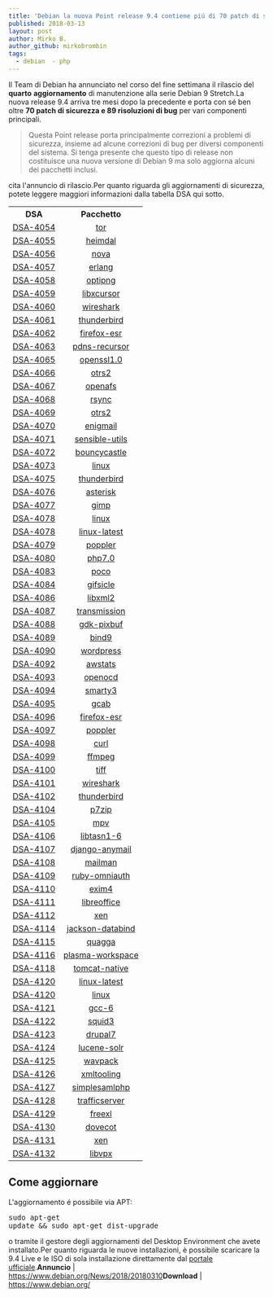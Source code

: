 ```yaml
---
title: 'Debian la nuova Point release 9.4 contiene piú di 70 patch di sicurezza e 89 bugfix'
published: 2018-03-13
layout: post
author: Mirko B.
author_github: mirkobrombin
tags:
  - debian  - php
---
```

Il Team di Debian ha annunciato nel corso del fine settimana il rilascio del <strong>quarto</strong> <strong>aggiornamento</strong> di manutenzione alla serie Debian 9 Stretch.La nuova release 9.4 arriva tre mesi dopo la precedente e porta con sé ben oltre <strong>70 patch di sicurezza e 89 risoluzioni di bug</strong> per vari componenti principali.<blockquote>Questa Point release porta principalmente correzioni a problemi di sicurezza, insieme ad alcune correzioni di bug per diversi componenti del sistema. Si tenga presente che questo tipo di release non costituisce una nuova versione di Debian 9 ma solo aggiorna alcuni dei pacchetti inclusi.</blockquote>cita l'annuncio di rilascio.Per quanto riguarda gli aggiornamenti di sicurezza, potete leggere maggiori informazioni dalla tabella DSA qui sotto.<table border="0" summary=""><tbody><tr><th>DSA</th><th>Pacchetto</th></tr><tr><td align="center"><a href="https://www.debian.org/security/2017/dsa-4054">DSA-4054</a></td><td align="center"><a href="https://packages.debian.org/src:tor">tor</a></td></tr><tr><td align="center"><a href="https://www.debian.org/security/2017/dsa-4055">DSA-4055</a></td><td align="center"><a href="https://packages.debian.org/src:heimdal">heimdal</a></td></tr><tr><td align="center"><a href="https://www.debian.org/security/2017/dsa-4056">DSA-4056</a></td><td align="center"><a href="https://packages.debian.org/src:nova">nova</a></td></tr><tr><td align="center"><a href="https://www.debian.org/security/2017/dsa-4057">DSA-4057</a></td><td align="center"><a href="https://packages.debian.org/src:erlang">erlang</a></td></tr><tr><td align="center"><a href="https://www.debian.org/security/2017/dsa-4058">DSA-4058</a></td><td align="center"><a href="https://packages.debian.org/src:optipng">optipng</a></td></tr><tr><td align="center"><a href="https://www.debian.org/security/2017/dsa-4059">DSA-4059</a></td><td align="center"><a href="https://packages.debian.org/src:libxcursor">libxcursor</a></td></tr><tr><td align="center"><a href="https://www.debian.org/security/2017/dsa-4060">DSA-4060</a></td><td align="center"><a href="https://packages.debian.org/src:wireshark">wireshark</a></td></tr><tr><td align="center"><a href="https://www.debian.org/security/2017/dsa-4061">DSA-4061</a></td><td align="center"><a href="https://packages.debian.org/src:thunderbird">thunderbird</a></td></tr><tr><td align="center"><a href="https://www.debian.org/security/2017/dsa-4062">DSA-4062</a></td><td align="center"><a href="https://packages.debian.org/src:firefox-esr">firefox-esr</a></td></tr><tr><td align="center"><a href="https://www.debian.org/security/2017/dsa-4063">DSA-4063</a></td><td align="center"><a href="https://packages.debian.org/src:pdns-recursor">pdns-recursor</a></td></tr><tr><td align="center"><a href="https://www.debian.org/security/2017/dsa-4065">DSA-4065</a></td><td align="center"><a href="https://packages.debian.org/src:openssl1.0">openssl1.0</a></td></tr><tr><td align="center"><a href="https://www.debian.org/security/2017/dsa-4066">DSA-4066</a></td><td align="center"><a href="https://packages.debian.org/src:otrs2">otrs2</a></td></tr><tr><td align="center"><a href="https://www.debian.org/security/2017/dsa-4067">DSA-4067</a></td><td align="center"><a href="https://packages.debian.org/src:openafs">openafs</a></td></tr><tr><td align="center"><a href="https://www.debian.org/security/2017/dsa-4068">DSA-4068</a></td><td align="center"><a href="https://packages.debian.org/src:rsync">rsync</a></td></tr><tr><td align="center"><a href="https://www.debian.org/security/2017/dsa-4069">DSA-4069</a></td><td align="center"><a href="https://packages.debian.org/src:otrs2">otrs2</a></td></tr><tr><td align="center"><a href="https://www.debian.org/security/2017/dsa-4070">DSA-4070</a></td><td align="center"><a href="https://packages.debian.org/src:enigmail">enigmail</a></td></tr><tr><td align="center"><a href="https://www.debian.org/security/2017/dsa-4071">DSA-4071</a></td><td align="center"><a href="https://packages.debian.org/src:sensible-utils">sensible-utils</a></td></tr><tr><td align="center"><a href="https://www.debian.org/security/2017/dsa-4072">DSA-4072</a></td><td align="center"><a href="https://packages.debian.org/src:bouncycastle">bouncycastle</a></td></tr><tr><td align="center"><a href="https://www.debian.org/security/2017/dsa-4073">DSA-4073</a></td><td align="center"><a href="https://packages.debian.org/src:linux">linux</a></td></tr><tr><td align="center"><a href="https://www.debian.org/security/2017/dsa-4075">DSA-4075</a></td><td align="center"><a href="https://packages.debian.org/src:thunderbird">thunderbird</a></td></tr><tr><td align="center"><a href="https://www.debian.org/security/2017/dsa-4076">DSA-4076</a></td><td align="center"><a href="https://packages.debian.org/src:asterisk">asterisk</a></td></tr><tr><td align="center"><a href="https://www.debian.org/security/2017/dsa-4077">DSA-4077</a></td><td align="center"><a href="https://packages.debian.org/src:gimp">gimp</a></td></tr><tr><td align="center"><a href="https://www.debian.org/security/2018/dsa-4078">DSA-4078</a></td><td align="center"><a href="https://packages.debian.org/src:linux">linux</a></td></tr><tr><td align="center"><a href="https://www.debian.org/security/2018/dsa-4078">DSA-4078</a></td><td align="center"><a href="https://packages.debian.org/src:linux-latest">linux-latest</a></td></tr><tr><td align="center"><a href="https://www.debian.org/security/2018/dsa-4079">DSA-4079</a></td><td align="center"><a href="https://packages.debian.org/src:poppler">poppler</a></td></tr><tr><td align="center"><a href="https://www.debian.org/security/2018/dsa-4080">DSA-4080</a></td><td align="center"><a href="https://packages.debian.org/src:php7.0">php7.0</a></td></tr><tr><td align="center"><a href="https://www.debian.org/security/2018/dsa-4083">DSA-4083</a></td><td align="center"><a href="https://packages.debian.org/src:poco">poco</a></td></tr><tr><td align="center"><a href="https://www.debian.org/security/2018/dsa-4084">DSA-4084</a></td><td align="center"><a href="https://packages.debian.org/src:gifsicle">gifsicle</a></td></tr><tr><td align="center"><a href="https://www.debian.org/security/2018/dsa-4086">DSA-4086</a></td><td align="center"><a href="https://packages.debian.org/src:libxml2">libxml2</a></td></tr><tr><td align="center"><a href="https://www.debian.org/security/2018/dsa-4087">DSA-4087</a></td><td align="center"><a href="https://packages.debian.org/src:transmission">transmission</a></td></tr><tr><td align="center"><a href="https://www.debian.org/security/2018/dsa-4088">DSA-4088</a></td><td align="center"><a href="https://packages.debian.org/src:gdk-pixbuf">gdk-pixbuf</a></td></tr><tr><td align="center"><a href="https://www.debian.org/security/2018/dsa-4089">DSA-4089</a></td><td align="center"><a href="https://packages.debian.org/src:bind9">bind9</a></td></tr><tr><td align="center"><a href="https://www.debian.org/security/2018/dsa-4090">DSA-4090</a></td><td align="center"><a href="https://packages.debian.org/src:wordpress">wordpress</a></td></tr><tr><td align="center"><a href="https://www.debian.org/security/2018/dsa-4092">DSA-4092</a></td><td align="center"><a href="https://packages.debian.org/src:awstats">awstats</a></td></tr><tr><td align="center"><a href="https://www.debian.org/security/2018/dsa-4093">DSA-4093</a></td><td align="center"><a href="https://packages.debian.org/src:openocd">openocd</a></td></tr><tr><td align="center"><a href="https://www.debian.org/security/2018/dsa-4094">DSA-4094</a></td><td align="center"><a href="https://packages.debian.org/src:smarty3">smarty3</a></td></tr><tr><td align="center"><a href="https://www.debian.org/security/2018/dsa-4095">DSA-4095</a></td><td align="center"><a href="https://packages.debian.org/src:gcab">gcab</a></td></tr><tr><td align="center"><a href="https://www.debian.org/security/2018/dsa-4096">DSA-4096</a></td><td align="center"><a href="https://packages.debian.org/src:firefox-esr">firefox-esr</a></td></tr><tr><td align="center"><a href="https://www.debian.org/security/2018/dsa-4097">DSA-4097</a></td><td align="center"><a href="https://packages.debian.org/src:poppler">poppler</a></td></tr><tr><td align="center"><a href="https://www.debian.org/security/2018/dsa-4098">DSA-4098</a></td><td align="center"><a href="https://packages.debian.org/src:curl">curl</a></td></tr><tr><td align="center"><a href="https://www.debian.org/security/2018/dsa-4099">DSA-4099</a></td><td align="center"><a href="https://packages.debian.org/src:ffmpeg">ffmpeg</a></td></tr><tr><td align="center"><a href="https://www.debian.org/security/2018/dsa-4100">DSA-4100</a></td><td align="center"><a href="https://packages.debian.org/src:tiff">tiff</a></td></tr><tr><td align="center"><a href="https://www.debian.org/security/2018/dsa-4101">DSA-4101</a></td><td align="center"><a href="https://packages.debian.org/src:wireshark">wireshark</a></td></tr><tr><td align="center"><a href="https://www.debian.org/security/2018/dsa-4102">DSA-4102</a></td><td align="center"><a href="https://packages.debian.org/src:thunderbird">thunderbird</a></td></tr><tr><td align="center"><a href="https://www.debian.org/security/2018/dsa-4104">DSA-4104</a></td><td align="center"><a href="https://packages.debian.org/src:p7zip">p7zip</a></td></tr><tr><td align="center"><a href="https://www.debian.org/security/2018/dsa-4105">DSA-4105</a></td><td align="center"><a href="https://packages.debian.org/src:mpv">mpv</a></td></tr><tr><td align="center"><a href="https://www.debian.org/security/2018/dsa-4106">DSA-4106</a></td><td align="center"><a href="https://packages.debian.org/src:libtasn1-6">libtasn1-6</a></td></tr><tr><td align="center"><a href="https://www.debian.org/security/2018/dsa-4107">DSA-4107</a></td><td align="center"><a href="https://packages.debian.org/src:django-anymail">django-anymail</a></td></tr><tr><td align="center"><a href="https://www.debian.org/security/2018/dsa-4108">DSA-4108</a></td><td align="center"><a href="https://packages.debian.org/src:mailman">mailman</a></td></tr><tr><td align="center"><a href="https://www.debian.org/security/2018/dsa-4109">DSA-4109</a></td><td align="center"><a href="https://packages.debian.org/src:ruby-omniauth">ruby-omniauth</a></td></tr><tr><td align="center"><a href="https://www.debian.org/security/2018/dsa-4110">DSA-4110</a></td><td align="center"><a href="https://packages.debian.org/src:exim4">exim4</a></td></tr><tr><td align="center"><a href="https://www.debian.org/security/2018/dsa-4111">DSA-4111</a></td><td align="center"><a href="https://packages.debian.org/src:libreoffice">libreoffice</a></td></tr><tr><td align="center"><a href="https://www.debian.org/security/2018/dsa-4112">DSA-4112</a></td><td align="center"><a href="https://packages.debian.org/src:xen">xen</a></td></tr><tr><td align="center"><a href="https://www.debian.org/security/2018/dsa-4114">DSA-4114</a></td><td align="center"><a href="https://packages.debian.org/src:jackson-databind">jackson-databind</a></td></tr><tr><td align="center"><a href="https://www.debian.org/security/2018/dsa-4115">DSA-4115</a></td><td align="center"><a href="https://packages.debian.org/src:quagga">quagga</a></td></tr><tr><td align="center"><a href="https://www.debian.org/security/2018/dsa-4116">DSA-4116</a></td><td align="center"><a href="https://packages.debian.org/src:plasma-workspace">plasma-workspace</a></td></tr><tr><td align="center"><a href="https://www.debian.org/security/2018/dsa-4118">DSA-4118</a></td><td align="center"><a href="https://packages.debian.org/src:tomcat-native">tomcat-native</a></td></tr><tr><td align="center"><a href="https://www.debian.org/security/2018/dsa-4120">DSA-4120</a></td><td align="center"><a href="https://packages.debian.org/src:linux-latest">linux-latest</a></td></tr><tr><td align="center"><a href="https://www.debian.org/security/2018/dsa-4120">DSA-4120</a></td><td align="center"><a href="https://packages.debian.org/src:linux">linux</a></td></tr><tr><td align="center"><a href="https://www.debian.org/security/2018/dsa-4121">DSA-4121</a></td><td align="center"><a href="https://packages.debian.org/src:gcc-6">gcc-6</a></td></tr><tr><td align="center"><a href="https://www.debian.org/security/2018/dsa-4122">DSA-4122</a></td><td align="center"><a href="https://packages.debian.org/src:squid3">squid3</a></td></tr><tr><td align="center"><a href="https://www.debian.org/security/2018/dsa-4123">DSA-4123</a></td><td align="center"><a href="https://packages.debian.org/src:drupal7">drupal7</a></td></tr><tr><td align="center"><a href="https://www.debian.org/security/2018/dsa-4124">DSA-4124</a></td><td align="center"><a href="https://packages.debian.org/src:lucene-solr">lucene-solr</a></td></tr><tr><td align="center"><a href="https://www.debian.org/security/2018/dsa-4125">DSA-4125</a></td><td align="center"><a href="https://packages.debian.org/src:wavpack">wavpack</a></td></tr><tr><td align="center"><a href="https://www.debian.org/security/2018/dsa-4126">DSA-4126</a></td><td align="center"><a href="https://packages.debian.org/src:xmltooling">xmltooling</a></td></tr><tr><td align="center"><a href="https://www.debian.org/security/2018/dsa-4127">DSA-4127</a></td><td align="center"><a href="https://packages.debian.org/src:simplesamlphp">simplesamlphp</a></td></tr><tr><td align="center"><a href="https://www.debian.org/security/2018/dsa-4128">DSA-4128</a></td><td align="center"><a href="https://packages.debian.org/src:trafficserver">trafficserver</a></td></tr><tr><td align="center"><a href="https://www.debian.org/security/2018/dsa-4129">DSA-4129</a></td><td align="center"><a href="https://packages.debian.org/src:freexl">freexl</a></td></tr><tr><td align="center"><a href="https://www.debian.org/security/2018/dsa-4130">DSA-4130</a></td><td align="center"><a href="https://packages.debian.org/src:dovecot">dovecot</a></td></tr><tr><td align="center"><a href="https://www.debian.org/security/2018/dsa-4131">DSA-4131</a></td><td align="center"><a href="https://packages.debian.org/src:xen">xen</a></td></tr><tr><td align="center"><a href="https://www.debian.org/security/2018/dsa-4132">DSA-4132</a></td><td align="center"><a href="https://packages.debian.org/src:libvpx">libvpx</a></td></tr></tbody></table><h2>Come aggiornare</h2>L'aggiornamento é possibile via APT:<pre>sudo apt-get update &amp;&amp; sudo apt-get dist-upgrade</pre>o tramite il gestore degli aggiornamenti del Desktop Environment che avete installato.Per quanto riguarda le nuove installazioni, è possibile scaricare la 9.4 Live e le ISO di sola installazione direttamente dal <a href="https://www.debian.org/">portale ufficiale</a>.<strong>Annuncio</strong> | <a href="https://www.debian.org/News/2018/20180310" target="_blank" rel="noopener noreferrer">https://www.debian.org/News/2018/20180310</a><strong>Download</strong> | <a href="https://www.debian.org/" target="_blank" rel="noopener noreferrer">https://www.debian.org/</a>